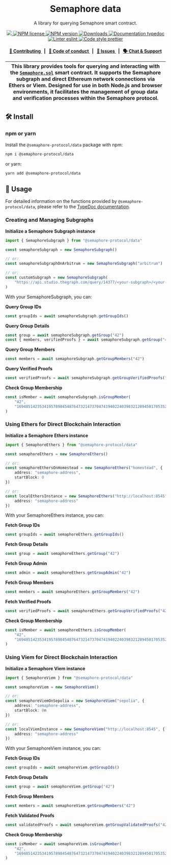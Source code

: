<p align="center">
    <h1 align="center">
        Semaphore data
    </h1>
    <p align="center">A library for querying Semaphore smart contract.</p>
</p>

<p align="center">
    <a href="https://github.com/semaphore-protocol">
        <img src="https://img.shields.io/badge/project-Semaphore-blue.svg?style=flat-square">
    </a>
    <a href="https://github.com/semaphore-protocol/semaphore/blob/main/LICENSE">
        <img alt="NPM license" src="https://img.shields.io/npm/l/%40semaphore-protocol%2Fdata?style=flat-square">
    </a>
    <a href="https://www.npmjs.com/package/@semaphore-protocol/data">
        <img alt="NPM version" src="https://img.shields.io/npm/v/@semaphore-protocol/data?style=flat-square" />
    </a>
    <a href="https://npmjs.org/package/@semaphore-protocol/data">
        <img alt="Downloads" src="https://img.shields.io/npm/dm/@semaphore-protocol/data.svg?style=flat-square" />
    </a>
    <a href="https://js.semaphore.pse.dev/modules/_semaphore_protocol_data">
        <img alt="Documentation typedoc" src="https://img.shields.io/badge/docs-typedoc-744C7C?style=flat-square">
    </a>
    <a href="https://eslint.org/">
        <img alt="Linter eslint" src="https://img.shields.io/badge/linter-eslint-8080f2?style=flat-square&logo=eslint" />
    </a>
    <a href="https://prettier.io/">
        <img alt="Code style prettier" src="https://img.shields.io/badge/code%20style-prettier-f8bc45?style=flat-square&logo=prettier" />
    </a>
</p>

<div align="center">
    <h4>
        <a href="https://github.com/semaphore-protocol/semaphore/blob/main/CONTRIBUTING.md">
            👥 Contributing
        </a>
        <span>&nbsp;&nbsp;|&nbsp;&nbsp;</span>
        <a href="https://github.com/semaphore-protocol/semaphore/blob/main/CODE_OF_CONDUCT.md">
            🤝 Code of conduct
        </a>
        <span>&nbsp;&nbsp;|&nbsp;&nbsp;</span>
        <a href="https://github.com/semaphore-protocol/semaphore/contribute">
            🔎 Issues
        </a>
        <span>&nbsp;&nbsp;|&nbsp;&nbsp;</span>
        <a href="https://semaphore.pse.dev/telegram">
            🗣️ Chat &amp; Support
        </a>
    </h4>
</div>

| This library provides tools for querying and interacting with the [`Semaphore.sol`](https://github.com/semaphore-protocol/semaphore/blob/main/packages/contracts/contracts/Semaphore.sol) smart contract. It supports the Semaphore subgraph and direct Ethereum network connections via Ethers or Viem. Designed for use in both Node.js and browser environments, it facilitates the management of group data and verification processes within the Semaphore protocol. |
| ------------------------------------------------------------------------------------------------------------------------------------------------------------------------------------------------------------------------------------------------------------------------------------------------------------------------------------------------------------------------------------------------------------------------------------------------------------------------- |

## 🛠 Install

### npm or yarn

Install the `@semaphore-protocol/data` package with npm:

```bash
npm i @semaphore-protocol/data
```

or yarn:

```bash
yarn add @semaphore-protocol/data
```

## 📜 Usage

For detailed information on the functions provided by `@semaphore-protocol/data`, please refer to the [TypeDoc documentation](https://js.semaphore.pse.dev/modules/_semaphore_protocol_data).

### Creating and Managing Subgraphs

**Initialize a Semaphore Subgraph instance**

```typescript
import { SemaphoreSubgraph } from "@semaphore-protocol/data"

const semaphoreSubgraph = new SemaphoreSubgraph()

// or:
const semaphoreSubgraphOnArbitrum = new SemaphoreSubgraph("arbitrum")

// or:
const customSubgraph = new SemaphoreSubgraph(
    "https://api.studio.thegraph.com/query/14377/<your-subgraph>/<your-version>"
)
```

With your SemaphoreSubgraph, you can:

**Query Group IDs**

```typescript
const groupIds = await semaphoreSubgraph.getGroupIds()
```

**Query Group Details**

```typescript
const group = await semaphoreSubgraph.getGroup("42")
const { members, verifiedProofs } = await semaphoreSubgraph.getGroup("42", { members: true, verifiedProofs: true })
```

**Query Group Members**

```typescript
const members = await semaphoreSubgraph.getGroupMembers("42")
```

**Query Verified Proofs**

```typescript
const verifiedProofs = await semaphoreSubgraph.getGroupVerifiedProofs("42")
```

**Check Group Membership**

```typescript
const isMember = await semaphoreSubgraph.isGroupMember(
    "42",
    "16948514235341957898454876473214737047419402240398321289450170535251226167324"
)
```

### Using Ethers for Direct Blockchain Interaction

**Initialize a Semaphore Ethers instance**

```typescript
import { SemaphoreEthers } from "@semaphore-protocol/data"

const semaphoreEthers = new SemaphoreEthers()

// or:
const semaphoreEthersOnHomestead = new SemaphoreEthers("homestead", {
    address: "semaphore-address",
    startBlock: 0
})

// or:
const localEthersInstance = new SemaphoreEthers("http://localhost:8545", {
    address: "semaphore-address"
})
```

With your SemaphoreEthers instance, you can:

**Fetch Group IDs**

```typescript
const groupIds = await semaphoreEthers.getGroupIds()
```

**Fetch Group Details**

```typescript
const group = await semaphoreEthers.getGroup("42")
```

**Fetch Group Admin**

```typescript
const admin = await semaphoreEthers.getGroupAdmin("42")
```

**Fetch Group Members**

```typescript
const members = await semaphoreEthers.getGroupMembers("42")
```

**Fetch Verified Proofs**

```typescript
const verifiedProofs = await semaphoreEthers.getGroupVerifiedProofs("42")
```

**Check Group Membership**

```typescript
const isMember = await semaphoreEthers.isGroupMember(
    "42",
    "16948514235341957898454876473214737047419402240398321289450170535251226167324"
)
```

### Using Viem for Direct Blockchain Interaction

**Initialize a Semaphore Viem instance**

```typescript
import { SemaphoreViem } from "@semaphore-protocol/data"

const semaphoreViem = new SemaphoreViem()

// or:
const semaphoreViemOnSepolia = new SemaphoreViem("sepolia", {
    address: "semaphore-address",
    startBlock: 0n
})

// or:
const localViemInstance = new SemaphoreViem("http://localhost:8545", {
    address: "semaphore-address"
})
```

With your SemaphoreViem instance, you can:

**Fetch Group IDs**

```typescript
const groupIds = await semaphoreViem.getGroupIds()
```

**Fetch Group Details**

```typescript
const group = await semaphoreViem.getGroup("42")
```

**Fetch Group Members**

```typescript
const members = await semaphoreViem.getGroupMembers("42")
```

**Fetch Validated Proofs**

```typescript
const validatedProofs = await semaphoreViem.getGroupValidatedProofs("42")
```

**Check Group Membership**

```typescript
const isMember = await semaphoreViem.isGroupMember(
    "42",
    "16948514235341957898454876473214737047419402240398321289450170535251226167324"
)
```
